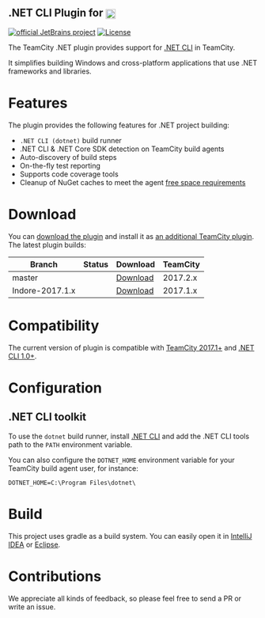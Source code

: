 ## .NET CLI Plugin for [<img src="https://cdn.worldvectorlogo.com/logos/teamcity.svg" height="20" align="center" alt="TeamCity" />](https://www.jetbrains.com/teamcity/)

[![official JetBrains project](http://jb.gg/badges/official.svg)](https://confluence.jetbrains.com/display/ALL/JetBrains+on+GitHub)
[![License](https://img.shields.io/badge/License-Apache%202.0-blue.svg)](https://opensource.org/licenses/Apache-2.0)

The TeamCity .NET plugin provides support for [.NET CLI](https://www.microsoft.com/net/download/core) in TeamCity.

It simplifies building Windows and cross-platform applications that use .NET frameworks and libraries.

# Features

The plugin provides the following features for .NET project building:
* `.NET CLI (dotnet)` build runner
* .NET CLI & .NET Core SDK detection on TeamCity build agents
* Auto-discovery of build steps
* On-the-fly test reporting
* Supports code coverage tools
* Cleanup of NuGet caches to meet the agent [free space requirements](https://confluence.jetbrains.com/display/TCDL/Free+disk+space)
 
# Download

You can [download the plugin](https://plugins.jetbrains.com/plugin/9190?pr=teamcity) and install it as [an additional TeamCity plugin](https://confluence.jetbrains.com/display/TCDL/Installing+Additional+Plugins). The latest plugin builds:

| Branch | Status | Download | TeamCity |
|--------|--------|----------|----------|
| master | <a href="https://teamcity.jetbrains.com/viewType.html?buildTypeId=TeamCityPluginsByJetBrains_DotnetCLI_20172&guest=1"><img src="https://teamcity.jetbrains.com/app/rest/builds/buildType:(id:TeamCityPluginsByJetBrains_DotnetCLI_20172),branch:master/statusIcon.svg" alt=""/></a> | [Download](https://teamcity.jetbrains.com/repository/download/TeamCityPluginsByJetBrains_DotnetCLI_20172/.lastSuccessful/dotnet.cli.zip?branch=master&guest=1)| 2017.2.x |
| Indore-2017.1.x | <a href="https://teamcity.jetbrains.com/viewType.html?buildTypeId=TeamCityDotnetCorePluginBuild&guest=1"><img src="https://teamcity.jetbrains.com/app/rest/builds/buildType:(id:TeamCityDotnetCorePluginBuild),branch:Indore-2017.1.x/statusIcon.svg" alt=""/></a> | [Download](https://teamcity.jetbrains.com/repository/download/TeamCityDotnetCorePluginBuild/.lastSuccessful/dotnet-cli.zip?branch=Indore-2017.1.x&guest=1)| 2017.1.x |

# Compatibility

The current version of plugin is compatible with [TeamCity 2017.1+](https://www.jetbrains.com/teamcity/download/) and [.NET CLI 1.0+](https://www.microsoft.com/net/download/core).

# Configuration

## .NET CLI toolkit

To use the `dotnet` build runner, install [.NET CLI](https://www.microsoft.com/net/core) and add the .NET CLI tools path to the `PATH` environment variable.

You can also configure the `DOTNET_HOME` environment variable for your TeamCity build agent user, for instance:

```
DOTNET_HOME=C:\Program Files\dotnet\
```

# Build

This project uses gradle as a build system. You can easily open it in [IntelliJ IDEA](https://www.jetbrains.com/idea/help/importing-project-from-gradle-model.html) or [Eclipse](http://gradle.org/eclipse/).

# Contributions

We appreciate all kinds of feedback, so please feel free to send a PR or write an issue.
